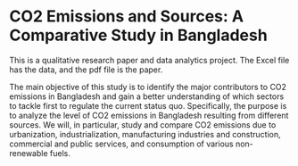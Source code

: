 # CO2 Emissions and Sources: A Comparative Study in Bangladesh
This is a qualitative research paper and data analytics project. The Excel file has the data, and the pdf file is the paper.

The main objective of this study is to identify the major contributors to CO2 emissions in
Bangladesh and gain a better understanding of which sectors to tackle first to regulate the current
status quo. Specifically, the purpose is to analyze the level of CO2 emissions in Bangladesh
resulting from different sources. We will, in particular, study and compare CO2 emissions due to
urbanization, industrialization, manufacturing industries and construction, commercial and public
services, and consumption of various non-renewable fuels.
